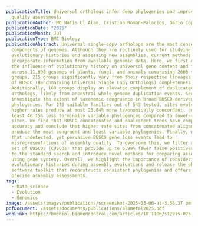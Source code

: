 ```yaml
---
publicationTitle: Universal orthologs infer deep phylogenies and improve genome
  quality assessments
publicationAuthor: MD Nafis Ul Alam, Cristian Román-Palacios, Dario Copetti, Rod A. Wing
publicationDate: "2025"
publicationMonth: Jul
publicationType: BMC Biology
publicationAbstract: Universal single-copy orthologs are the most conserved
  components of genomes. Although they are routinely used for studying
  evolutionary histories and assessing new assemblies, current methods do not
  incorporate information from available genomic data. Here, we first determine
  the influence of evolutionary history on universal gene content and find that
  across 11,098 genomes of plants, fungi, and animals comprising 2606 taxonomic
  groups, 215 groups significantly vary from their respective lineages in terms
  of BUSCO (Benchmarking Universal Single Copy Orthologs) completeness.
  Additionally, 169 groups display an elevated complement of duplicated
  orthologs, likely from ancestral whole genome duplication events. Secondly, we
  investigate the extent of taxonomic congruence in broad BUSCO-derived
  phylogenies. For 275 suitable families out of 543 tested, sites evolving at
  higher rates produce at most 23.84% more taxonomically concordant, and at
  least 46.15% less terminally variable phylogenies compared to lower-rate
  sites. We find that BUSCO concatenated and coalescent trees have comparable
  accuracy and conclude that higher rate sites from concatenated alignments
  produce the most congruent and least variable phylogenies. Finally, we show
  that undetected, yet pervasive BUSCO gene loss events lead to
  misrepresentations of assembly quality. To overcome this, we filter a Curated
  set of BUSCOs (CUSCOs) that provide up to 6.99% fewer false positives compared
  to the standard search and introduce novel methods for comparing assemblies
  using gene synteny. Overall, we highlight the importance of considering
  evolutionary histories during assembly evaluations and release the phyca
  software toolkit that reconstructs consistent phylogenies and offers more
  precise assembly assessments.
tags:
  - Data science
  - Evolution
  - Genomics
image: /assets/images/publications/screenshot-2025-03-06-at-3.58.37 pm.png
pdfDocument: /assets/documents/publications/alametal2025.pdf
webLink: https://bmcbiol.biomedcentral.com/articles/10.1186/s12915-025-02328-2
---
```

